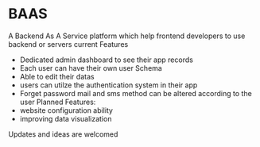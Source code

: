 # BAAS
A Backend As A Service platform which help frontend developers to use backend or servers 
current Features
 - Dedicated admin dashboard to see their app records
 - Each user can have their own user Schema 
 - Able to edit their datas 
 - users can utilze the authentication system in their app
 - Forget password mail and sms method can be altered according to the user
Planned Features: 
 - website configuration ability 
 - improving data visualization

Updates and ideas are welcomed

